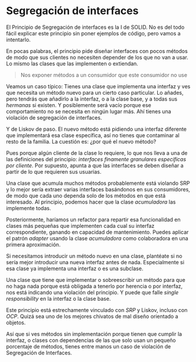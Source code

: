 # Segregación de interfaces

El Principio de Segregación de interfaces es la I de SOLID. No es del todo fácil explicar este principio sin poner ejemplos de código, pero vamos a intentarlo.

En pocas palabras, el principio pide diseñar interfaces con pocos métodos de modo que sus clientes no necesiten depender de los que no van a usar. Lo mismo las clases que las implementen o extiendan. 

> Nos exponer métodos a un consumidor que este consumidor no use

Veamos un caso típico: Tienes una clase que implementa una interfaz y ves que necesita un método nuevo para un cierto caso particular. Lo añades, pero tendrás que añadirlo a la interfaz, o a la clase base, y a todas sus _hermanas_ si existen. Y posiblemente será vacío porque ese comportamiento no se necesita en ningún lugar más. Ahí tienes una violación de segregación de interfaces.

Y de Liskov de paso. El nuevo método está pidiendo una interfaz diferente que implementará esa clase específica, así no tienes que contaminar al resto de la familia. La cuestión es: ¿por qué el nuevo método?

Pues porque algún cliente de la clase lo requiere, lo que nos lleva a una de las definiciones del principio: _interfaces finamente granulares específicas por cliente_. Por supuesto, apunta a que las interfaces se deben diseñar a partir de lo que requieren sus usuarias. 

Una clase que acumula muchos métodos probablemente está violando SRP y lo mejor sería extraer varias interfaces basándonos en sus consumidores, de modo que cada uno dependa solo de los métodos en que está interesado. Al principio, podemos hacer que la clase _acumuladora_ las implemente todas.

Posteriormente, haríamos un refactor para repartir esa funcionalidad en clases más pequeñas que implementen cada cual su interfaz correspondiente, ganando en capacidad de mantenimiento. Puedes aplicar el patrón _adapter_ usando la clase _acumuladora_ como colaboradora en una primera aproximación.

Si necesitamos introducir un método nuevo en una clase, plantéate si no sería mejor introducir una nueva interfaz antes de nada. Especialmente si esa clase ya implementa una interfaz o es una subclase.

Una clase que tiene que implementar o sobreescribir un método para que no haga nada porque está obligada a tenerlo por herencia o por interfaz, nos está indicando una violación del principio. Y puede que falle _single responsibility_ en la interfaz o la clase base.

Este principio está estrechamente vinculado con _SRP_ y Liskov, incluso con _OCP_. Quizá sea uno de los mejores chivatos de mal diseño orientado a objetos.

Así que si ves métodos sin implementación porque tienen que cumplir la interfaz, o clases con dependencias de las que solo usan un pequeño porcentaje de métodos, tienes entre manos un caso de violación de Segregación de Interfaces.